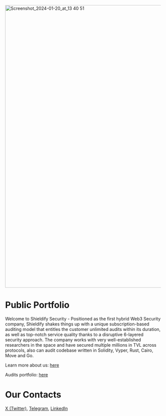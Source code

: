 <img width="914" alt="Screenshot_2024-01-20_at_13 40 51" src="https://github.com/shieldify-security/.github/assets/133656516/1cb98d9b-4340-4e05-8636-b6f82fc7f045">

# Public Portfolio

Welcome to Shieldify Security - Positioned as the first hybrid Web3 Security company, Shieldify shakes things up with a unique subscription-based auditing model that entitles the customer unlimited audits within its duration, as well as top-notch service quality thanks to a disruptive 6-layered security approach. The company works with very well-established researchers in the space and have secured multiple millions in TVL across protocols, also can audit codebase written in Solidity, Vyper, Rust, Cairo, Move and Go.

Learn more about us: [here](https://shieldify.org/)

Audits portfolio: [here](https://github.com/shieldify-security/audits-portfolio)

# Our Contacts

[X (Twitter)](https://twitter.com/ShieldifySec),
[Telegram](https://telegram.me/researcherShieldify),
[LinkedIn](https://www.linkedin.com/company/shieldify-security/)
